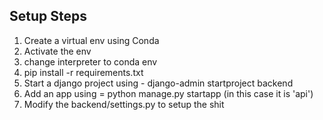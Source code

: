 ## Setup Steps
1. Create a virtual env using Conda
2. Activate the env
3. change interpreter to conda env
4. pip install -r requirements.txt
5. Start a django project using - django-admin startproject backend 
6. Add an app using = python manage.py startapp <app-name> (in this case it is 'api')
7. Modify the backend/settings.py to setup the shit